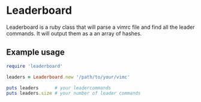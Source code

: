 # Leaderboard

Leaderboard is a ruby class that will parse a vimrc file and find all the leader commands. It will output them as a an array of hashes.

## Example usage

```ruby
require 'leaderboard'

leaders = Leaderboard.new '/path/to/your/vimc'

puts leaders      # your leadercommands
puts leaders.size # your number of leader commands
```
